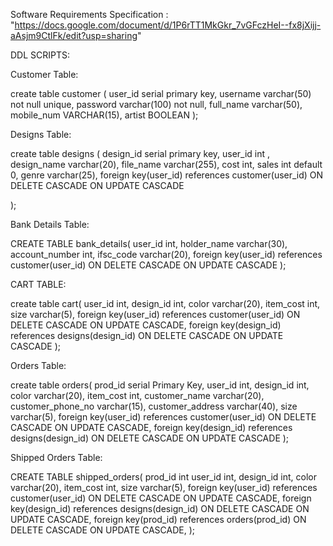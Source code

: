 




Software Requirements Specification : "https://docs.google.com/document/d/1P6rTT1MkGkr_7vGFczHeI--fx8jXijj-aAsjm9CtlFk/edit?usp=sharing"




DDL SCRIPTS:

Customer Table:

create table customer (
	user_id serial primary key,
	username varchar(50) not null unique,
	password varchar(100) not null,
	full_name varchar(50),
	mobile_num VARCHAR(15),
	artist BOOLEAN
);

Designs Table:

create table designs (
	design_id serial primary key,
	user_id int ,
	design_name varchar(20),
	file_name varchar(255),
	cost int,
	sales int default 0,
	genre varchar(25),
	foreign key(user_id) references customer(user_id) ON DELETE CASCADE ON UPDATE CASCADE
	
);

Bank Details Table:

CREATE TABLE bank_details(
	user_id int,
	holder_name varchar(30),
	account_number int,
	ifsc_code varchar(20),
	foreign key(user_id) references customer(user_id) ON DELETE CASCADE ON UPDATE CASCADE
);

CART TABLE:

create table cart(
	user_id int, 
	design_id int, 
	color varchar(20),
	item_cost int,
	size varchar(5),
	foreign key(user_id) references customer(user_id) ON DELETE CASCADE ON UPDATE CASCADE,
	foreign key(design_id) references designs(design_id) ON DELETE CASCADE ON UPDATE CASCADE
);

Orders Table:

create table orders(
	prod_id serial Primary Key,
	user_id int, 
	design_id int, 
	color varchar(20),
	item_cost int,
	customer_name varchar(20), 
	customer_phone_no varchar(15), 
	customer_address varchar(40), 
	size varchar(5),
	foreign key(user_id) references customer(user_id) ON DELETE CASCADE ON UPDATE CASCADE, 
	foreign key(design_id) references designs(design_id) ON DELETE CASCADE ON UPDATE CASCADE
);

Shipped Orders Table:

CREATE TABLE shipped_orders(
	prod_id int
	user_id int, 
	design_id int, 
	color varchar(20),
	item_cost int,
	size varchar(5),
	foreign key(user_id) references customer(user_id) ON DELETE CASCADE ON UPDATE CASCADE, 
	foreign key(design_id) references designs(design_id) ON DELETE CASCADE ON UPDATE CASCADE,
    foreign key(prod_id) references orders(prod_id) ON DELETE CASCADE ON UPDATE CASCADE, 
);

